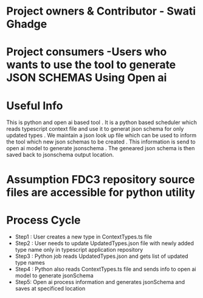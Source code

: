 

# Project owners & Contributor - Swati Ghadge 

# Project consumers -Users who wants to use the tool to generate JSON SCHEMAS Using Open ai

# Useful Info
This is python and open ai based tool . It is a python based scheduler which reads typescript context file and use it to generat json schema for only updated types . We maintain a json look up file which can be used to inform the tool which new json schemas to be created . This information is send to open ai model to generate jsonschema . The geneared json schema is then saved back to jsonschema output location.

# Assumption FDC3 repository source files are accessible for python utility
# Process Cycle
- Step1 : User creates a new type in ContextTypes.ts file
- Step2 : User needs to update UpdatedTypes.json file with newly added type name only in typescript application repository 
- Step3 : Python job reads UpdatedTypes.json and gets list of updated type names
- Step4 : Python also reads ContextTypes.ts file and sends info to open ai model to generate jsonSchema
- Step5: Open ai process information and generates jsonSchema and saves at specificed location
